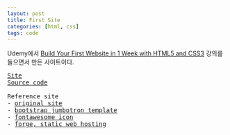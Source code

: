 ```yaml
--- 
layout: post
title: First Site
categories: [html, css]
tags: code
--- 
```

<div class="message">Udemy에서 <a href="https://www.udemy.com/build-your-first-website-in-1-week/">Build Your First Website in 1 Week with HTML5 and CSS3</a> 강의를 들으면서 만든 사이트이다.</div>


<pre>
<a href="http://lim-web-staging.getforge.io/">Site</a>
<a href="https://github.com/pinstinct/first-site">Source code</a>

Reference site
- <a href="http://www.makerbased.com/oml/">original site</a>
- <a href="https://getbootstrap.com/examples/jumbotron/">bootstrap jumbotron template</a>
- <a href="http://fontawesome.io/">fontawesome icon</a>
- <a href="https://getforge.com/">forge, static web hosting</a>
</pre>